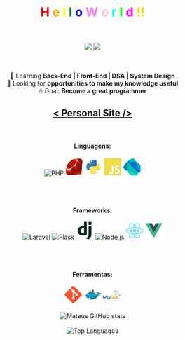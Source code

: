 <h1 align="center">
  <font color="red">H</font>
  <font color="orange">e</font>
  <font color="yellow">l</font>
  <font color="green">l</font>
  <font color="blue">o</font>
  <font color="indigo"> </font>
  <font color="violet">W</font>
  <font color="pink">o</font>
  <font color="cyan">r</font>
  <font color="lime">l</font>
  <font color="magenta">d</font>
  <font color="gold">!!</font>
  <br><br>
</h1>

<div align="center">
  <a href="https://www.instagram.com/mah_san.an/" target="_blank">
    <img src="https://img.shields.io/badge/Instagram-%23E4405F.svg?style=for-the-badge&logo=Instagram&logoColor=white">
  </a>
  <a href="https://www.linkedin.com/in/mateus-dos-santos-de-andrade/" target="_blank">
    <img src="https://img.shields.io/badge/LinkedIn-0077B5?style=for-the-badge&logo=linkedin&logoColor=white">
  </a>

 <br><br> 📖 Learning **Back-End | Front-End | DSA | System Design**  
  🤝 Looking for **opportunities to make my knowledge useful**  
  🔥 Goal: **Become a great programmer**
  
</div>

<h2 align="center">
  <a href="https://mateus987.github.io/portfolio/" target="_blank"> &lt; Personal Site /&gt; </a>
</h2>

<div align="center"><br>

<!-- Linguagens -->
  <h4>Linguagens:</h4>
  <img height="55" width="55" src="https://upload.wikimedia.org/wikipedia/commons/thumb/3/31/Webysther_20160423_-_Elephpant.svg/2560px-Webysther_20160423_-_Elephpant.svg.png" alt="PHP">
  <img height="40" width="40" src="https://raw.githubusercontent.com/devicons/devicon/master/icons/ruby/ruby-original.svg" alt="Ruby">
  <img height="40" width="40" src="https://raw.githubusercontent.com/devicons/devicon/master/icons/python/python-original.svg" alt="Python">
  <img height="40" width="40" src="https://raw.githubusercontent.com/devicons/devicon/master/icons/javascript/javascript-plain.svg" alt="JavaScript">
  <img height="40" width="40" src="https://raw.githubusercontent.com/devicons/devicon/master/icons/dart/dart-original.svg" alt="Dart">


  
  <br><br>

  <!-- Frameworks -->
  <h4>Frameworks:</h4>
  <img height="40" width="40" src="https://cdn.jsdelivr.net/gh/devicons/devicon/icons/laravel/laravel-original.svg" alt="Laravel">
  <img height="40" width="40" src="https://encrypted-tbn0.gstatic.com/images?q=tbn:ANd9GcTmD38KsMgEwahtWc_Nfs5ZVktP9dBc36MUZA&s" alt="Flask">
  <img height="40" width="40" src="https://raw.githubusercontent.com/devicons/devicon/master/icons/django/django-plain.svg" alt="Django">
  <img height="40" width="40" src="https://www.svgrepo.com/show/354119/nodejs-icon.svg" alt="Node.js">
  <img height="40" width="40" src="https://raw.githubusercontent.com/devicons/devicon/master/icons/react/react-original.svg" alt="React">
  <img height="40" width="40" src="https://raw.githubusercontent.com/devicons/devicon/master/icons/vuejs/vuejs-original.svg" alt="Vue.js">


  <br><br>

  <!-- Ferramentas -->
  <h4>Ferramentas:</h4>
  <img height="40" width="40" src="https://raw.githubusercontent.com/devicons/devicon/master/icons/git/git-original.svg" alt="Git">
  <img height="40" width="40" src="https://raw.githubusercontent.com/devicons/devicon/master/icons/docker/docker-original.svg" alt="Docker">
  <img height="40" width="40" src="https://raw.githubusercontent.com/devicons/devicon/master/icons/mysql/mysql-original-wordmark.svg" alt="MySQL">
</div>

<br>

<div align="center">
  <img
    src="https://github-readme-stats.vercel.app/api?username=Mateus987&show_icons=true&theme=tokyonight"
    alt="Mateus GitHub stats"
  />
  <br><br>
  <img
    src="https://github-readme-stats.vercel.app/api/top-langs/?username=Mateus987&layout=compact&theme=tokyonight"
    alt="Top Languages"
  />
</div>

<br>
